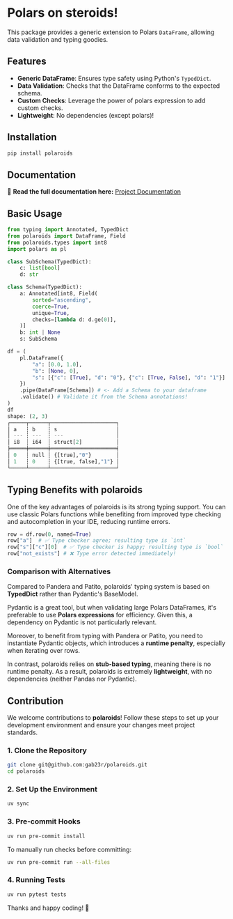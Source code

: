 # Polars on steroids!  

This package provides a generic extension to Polars `DataFrame`, allowing data validation and typing goodies.

## Features
- **Generic DataFrame**: Ensures type safety using Python's `TypedDict`.
- **Data Validation**: Checks that the DataFrame conforms to the expected schema.
- **Custom Checks**: Leverage the power of polars expression to add custom checks.
- **Lightweight**: No dependencies (except polars)!

## Installation

```sh
pip install polaroids
```

## Documentation

📖 **Read the full documentation here:** [Project Documentation](https://gab23r.github.io/polaroids/)

## Basic Usage


```python
from typing import Annotated, TypedDict
from polaroids import DataFrame, Field
from polaroids.types import int8
import polars as pl

class SubSchema(TypedDict):
    c: list[bool]
    d: str

class Schema(TypedDict):
    a: Annotated[int8, Field(
        sorted="ascending",
        coerce=True,
        unique=True,
        checks=[lambda d: d.ge(0)],
    )]
    b: int | None
    s: SubSchema

df = (
    pl.DataFrame({
        "a": [0.0, 1.0], 
        "b": [None, 0], 
        "s": [{"c": [True], "d": "0"}, {"c": [True, False], "d": "1"}]
    })   
    .pipe(DataFrame[Schema]) # <- Add a Schema to your dataframe
    .validate() # Validate it from the Schema annotations!
)
df
shape: (2, 3)
┌─────┬──────┬─────────────────────┐
│ a   ┆ b    ┆ s                   │
│ --- ┆ ---  ┆ ---                 │
│ i8  ┆ i64  ┆ struct[2]           │
╞═════╪══════╪═════════════════════╡
│ 0   ┆ null ┆ {[true],"0"}        │
│ 1   ┆ 0    ┆ {[true, false],"1"} │
└─────┴──────┴─────────────────────┘
```

## Typing Benefits with polaroids

One of the key advantages of polaroids is its strong typing support. You can use classic Polars functions while benefiting from improved type checking and autocompletion in your IDE, reducing runtime errors.


```python
row = df.row(0, named=True)
row["a"]  # ✅ Type checker agree; resulting type is `int`
row["s"]["c"][0]  # ✅ Type checker is happy; resulting type is `bool`
row["not_exists"] # ❌ Type error detected immediately!
```

### Comparison with Alternatives

Compared to Pandera and Patito, polaroids' typing system is based on **TypedDict** rather than Pydantic's BaseModel.

Pydantic is a great tool, but when validating large Polars DataFrames, it's preferable to use **Polars expressions** for efficiency. Given this, a dependency on Pydantic is not particularly relevant.

Moreover, to benefit from typing with Pandera or Patito, you need to instantiate Pydantic objects, which introduces a **runtime penalty**, especially when iterating over rows.

In contrast, polaroids relies on **stub-based typing**, meaning there is no runtime penalty. As a result, polaroids is extremely **lightweight**, with no dependencies (neither Pandas nor Pydantic).




## Contribution

We welcome contributions to **polaroids**! Follow these steps to set up your development environment and ensure your changes meet project standards.

### 1. Clone the Repository  
```bash
git clone git@github.com:gab23r/polaroids.git
cd polaroids
```

### 2. Set Up the Environment
```bash
uv sync
```

### 3. Pre-commit Hooks
```bash
uv run pre-commit install
```

To manually run checks before committing:

```bash
uv run pre-commit run --all-files
```

### 4. Running Tests
```bash
uv run pytest tests
```

Thanks and happy coding! 🚀